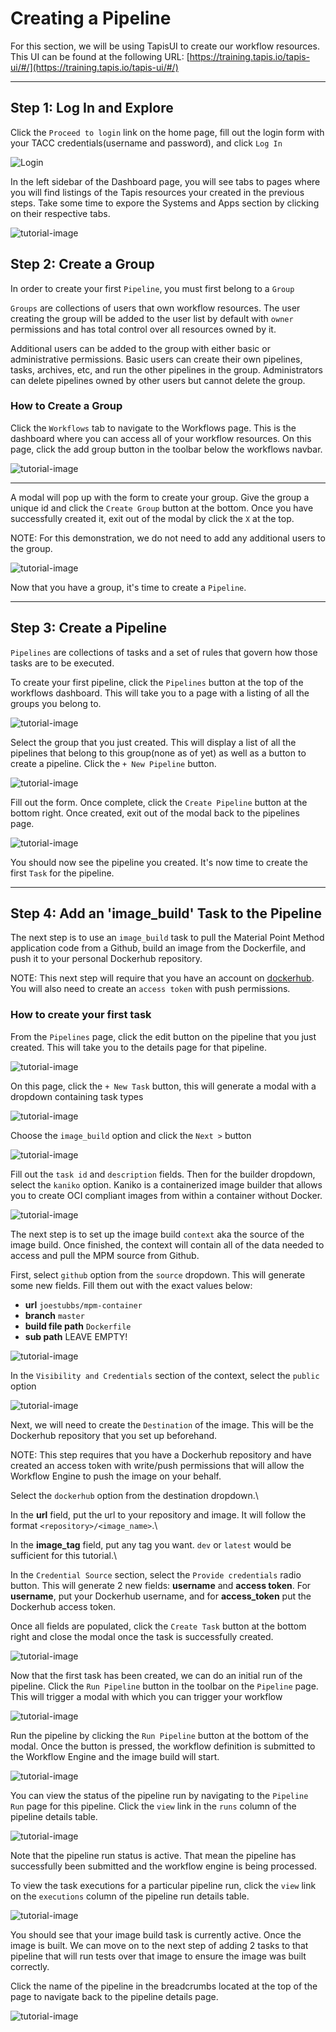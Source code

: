 # Creating a Pipeline

For this section, we will be using TapisUI to create our workflow resources.\
This UI can be found at the following URL: [https://training.tapis.io/tapis-ui/#/](https://training.tapis.io/tapis-ui/#/)

---

## Step 1: Log In and Explore

Click the `Proceed to login` link on the home page, fill out the login form with your TACC credentials(username and password), and click `Log In`

![Login](./images/01-login.png)

In the left sidebar of the Dashboard page, you will see tabs to pages where you will find listings of the Tapis resources your created in the previous steps. Take some time to expore the Systems and Apps section by clicking on their respective tabs.

![tutorial-image](./images/02-navbar.png)


## Step 2: Create a Group

In order to create your first `Pipeline`, you must first belong to a `Group`

`Groups` are collections of users that own workflow resources. The user creating the group will be added to the user list by default with `owner` permissions and has total control over all resources owned by it. 

Additional users can be added to the group with either basic or administrative permissions. Basic users can create their own pipelines, tasks, archives, etc, and run the other pipelines in the group. Administrators can delete pipelines owned by other users but cannot delete the group.

### How to Create a Group

Click the `Workflows` tab to navigate to the Workflows page. This is the dashboard where you can access all of your workflow resources. On this page, click the add group button in the toolbar below the workflows navbar.

![tutorial-image](./images/03-click-create-group.png)

---

A modal will pop up with the form to create your group. Give the group a unique id and click the `Create Group` button at the bottom. Once you have successfully created it, exit out of the modal by click the `X` at the top.

NOTE: For this demonstration, we do not need to add any additional users to the group.

![tutorial-image](./images/04-create-group.png)

Now that you have a group, it's time to create a `Pipeline`.

---

## Step 3: Create a Pipeline

`Pipelines` are collections of tasks and a set of rules that govern how those tasks are to be executed.

To create your first pipeline, click the `Pipelines` button at the top of the workflows dashboard. This will take you to a page with a listing of all the groups you belong to.

![tutorial-image](./images/05-navigate-to-pipeline.png)

Select the group that you just created. This will display a list of all the pipelines that belong to this group(none as of yet) as well as a button to create a pipeline. Click the `+ New Pipeline` button.


![tutorial-image](./images/06-click-create-pipeline.png)

Fill out the form. Once complete, click the `Create Pipeline` button at the bottom right. Once created, exit out of the modal back to the pipelines page.

![tutorial-image](./images/07-create-pipeline.png)

You should now see the pipeline you created. It's now time to create the first `Task` for the pipeline.

---

## Step 4: Add an 'image_build' Task to the Pipeline

The next step is to use an `image_build` task to pull the Material Point Method application code from a Github, build an image from the Dockerfile, and push it to your personal Dockerhub repository.

NOTE: This next step will require that you have an account on [dockerhub](https://https://hub.docker.com/). You will also need to create an `access token` with push permissions.

### How to create your first task

From the `Pipelines` page, click the edit button on the pipeline that you just created. This will take you to the details page for that pipeline.

![tutorial-image](./images/08-edit-pipeline.png)

On this page, click the `+ New Task` button, this will generate a modal with a dropdown containing task types

![tutorial-image](./images/09-click-add-task.png)

Choose the `image_build` option and click the `Next >` button

![tutorial-image](./images/10-select-image-build.png)

Fill out the `task id` and `description` fields. Then for the builder dropdown, select the `kaniko` option. Kaniko is a containerized image builder that allows you to create OCI compliant images from within a container without Docker.

![tutorial-image](./images/11-select-builder.png)

The next step is to set up the image build `context` aka the source of the image build. Once finished, the context will contain all of the data needed to access and pull the MPM source from Github.

First, select `github` option from the `source` dropdown. This will generate some new fields. Fill them out with the exact values below:
* **url** `joestubbs/mpm-container`
* **branch** `master`
* **build file path** `Dockerfile`
* **sub path** LEAVE EMPTY!

![tutorial-image](./images/12-github-context.png)

In the `Visibility and Credentials` section of the context, select the `public` option

![tutorial-image](./images/13-context-visibility.png)

Next, we will need to create the `Destination` of the image. This will be the Dockerhub repository that you set up beforehand.

NOTE: This step requires that you have a Dockerhub repository and have created an access token with write/push permissions that will allow the Workflow Engine to push the image on your behalf.

Select the `dockerhub` option from the destination dropdown.\

In the **url** field, put the url to your repository and image. It will follow the format `<repository>/<image_name>`.\

In the **image_tag** field, put any tag you want. `dev` or `latest` would be sufficient for this tutorial.\

In the `Credential Source` section, select the `Provide credentials` radio button. This will generate 2 new fields: **username** and **access token**. For **username**, put your Dockerhub username, and for **access_token** put the Dockerhub access token.

Once all fields are populated, click the `Create Task` button at the bottom right and close the modal once the task is successfully created.

![tutorial-image](./images/14-destination.png)

Now that the first task has been created, we can do an initial run of the pipeline. Click the `Run Pipeline` button in the toolbar on the `Pipeline` page. This will trigger a modal with which you can trigger your workflow

![tutorial-image](./images/15-task-created.png)

Run the pipeline by clicking the `Run Pipeline` button at the bottom of the modal. Once the button is pressed, the workflow definition is submitted to the Workflow Engine and the image build will start.

![tutorial-image](./images/16-run-pipeline.png)

You can view the status of the pipeline run by navigating to the `Pipeline Run` page for this pipeline. Click the `view` link in the `runs` column of the pipeline details table.

![tutorial-image](./images/17-view-runs.png)

Note that the pipeline run status is active. That mean the pipeline has successfully been submitted and the workflow engine is being processed.

To view the task executions for a particular pipeline run, click the `view` link on the `executions` column of the pipeline run details table.

![tutorial-image](./images/18-view-task-executions.png)

You should see that your image build task is currently active. Once the image is built. We can move on to the next step of adding 2 tasks to that pipeline that will run tests over that image to ensure the image was built correctly.

Click the name of the pipeline in the breadcrumbs located at the top of the page to navigate back to the pipeline details page.

![tutorial-image](./images/19-nav-breadcrumbs.png)




